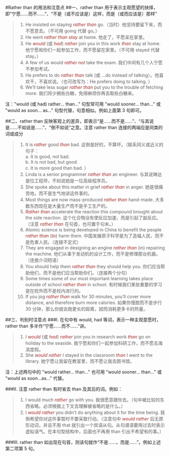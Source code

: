 #Rather than 的用法和注意点
##一、rather than 用于表示主观愿望的抉择，即“宁愿……而不……”、“不是（或不应该是）这样，而是（或而应该是）那样”
>1. He insisted on staying *rather than* go.（当时）他坚持要留下来，而不愿意去。（不可用 going 代替 go。）
>2. He went *rather than stay* at home. 他走了，不愿呆在家里。
>3. He *would* (或 *had*) *rather* join you in this work *than* stay at home. 他宁愿和你们一起参加工作，而不愿留在家里。（不可用 stayed 代替 stay。）
>4. A few of us would *rather not* take the exam. 我们中间有几个人宁愿不参加考试。
>5. He prefers to do *rather than* talk (或 …do instead of talking）。他喜欢干，不喜欢说。（也可改写为：He prefers doing to talking. ）
>6. We’ll take less sugar *rather than* put you to the trouble of fetching more. 我们将少搁些白糖，免得麻烦你再去取些白糖来。

注："would (或 had) rather… than…" 句型常可用 "would sooner… than…" 或 "would as soon… as…" 句型代替，句意相似。例如上面第 3 句即可。

##二、rather than 反映客观上的差异，即表示“是……而不是……”、“与其说是……不如说是……”、“倒不如说”之意。注意 rather than 连接的两端应是同类的词或成分
>1. It is *rather* good *than* bad. 这倒是好的，不算坏。（联系同义或近义的句子：  
a. It is good, not bad.<br /> b. It is not bad, but good.<br />c. It is more good than bad. ）
>2. Linda is a senior programmer *rather than* an engineer. 与其说琳达是位工程师，不如说她是一位高级程序员。
>3. She spoke about this matter in grief *rather than* in anger. 她是很痛苦地，而不是生气地讲这件事的。
>4. Most things are now mass-produced *rather than* hand-made. 大多数东西现在是大量生产而不是手工生产的。
>5. *Rather than* accelerate the reaction this compound brought about the side reaction. 这个化合物没有使反应加速，而是引起了副反应。（注意 *rather* *than* 在句首，也可置于句末。）
>6. Atomic science is being developed in China to benefit the people *rather than* (*to*) harm them. 中国发展原子科学是为了造福人民，而不是危害人民。（连接不定式）
>7. They are engaged in designing an engine *rather than* (in) repairing the machine. 他们从事于发动机的设计工作，而不是修理那台机器。（连接介词短语）
>8. You should help them *rather than* they should help you. 你们应当帮助他们，而不是他们应当帮助你们。（连接两个分句）
>9. Some times some of our most important learning takes place outside of school *rather than* in school. 有时候我们某些重要的学习是在校外而不是校内进行的。
>10. If you jog *rather than* walk for 30 minutes, you’ll cover more distance, and therefore burn more  calories. 如果你慢跑而不是步行 30 分钟，那么你就会跑更长的距离，因而消耗更多卡的热量。

##三、判别时注意点
###Ⅰ. 在句中有 would, had 等词，表示一种主观意愿时，rather than 多半作“宁愿……而不……”讲。
>1. I *would* (或 *had*) *rather* join you in research work *than* go on holiday to the seaside. 我宁愿和你们一起参加科研工作，而不愿去海滨度假。
>2. She *would rather* I stayed in the classroom *than* I went to the library. 她宁愿让我留在教室里，而不愿让我去图书馆。

注：上述两句中的 "would rather… than…" 也可用 "would sooner… than…" 或 "would as soon…as…" 代替。

###II. 注意 rather than 有时省去 than 及其后的词。例如：
>1. I would much *rather* go with you. 我很愿意跟你去。（句中被比较的东西省略。必须根据上下文去理解被省略的是什么。）
>2. I *would rather* you didn't do anything about it for the time being. 我倒希望你对这件事暂时不要采取行动。（注意句中 *would rather* 后无原形动词，并且不用 that 就引出一个宾语从句。从句谓语要用过去时表示虚拟语气。在本句型结构中，后面也不再用 than 引出不希望有的事。）

###III. rather than 如出现在句首，则该句就作“不是……，而是……”。例如上述第二项第 5 句。

<style>em{color: brown;}</style>